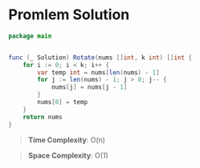 # Promlem Solution

```java
package main


func (_ Solution) Rotate(nums []int, k int) []int {
    for i := 0; i < k; i++ {
        var temp int = nums[len(nums) - 1]
        for j := len(nums) - 1; j > 0; j-- {
            nums[j] = nums[j - 1]
        }
        nums[0] = temp
    }
    return nums
}
```

> **Time Complexity**: O(n)
> 

> **Space Complexity**: O(1)
>